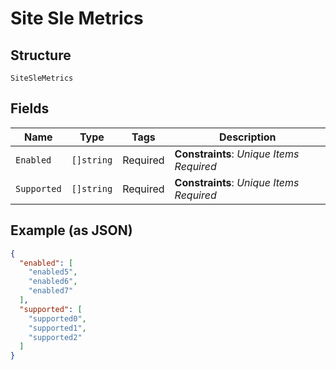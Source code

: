 
# Site Sle Metrics

## Structure

`SiteSleMetrics`

## Fields

| Name | Type | Tags | Description |
|  --- | --- | --- | --- |
| `Enabled` | `[]string` | Required | **Constraints**: *Unique Items Required* |
| `Supported` | `[]string` | Required | **Constraints**: *Unique Items Required* |

## Example (as JSON)

```json
{
  "enabled": [
    "enabled5",
    "enabled6",
    "enabled7"
  ],
  "supported": [
    "supported0",
    "supported1",
    "supported2"
  ]
}
```

